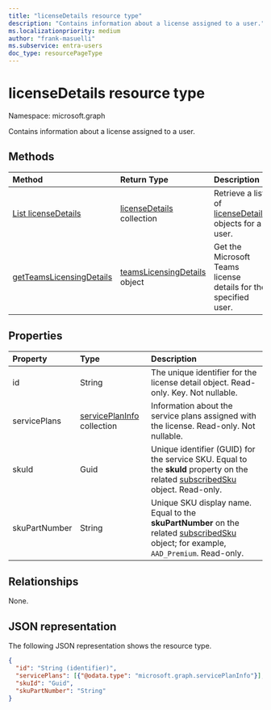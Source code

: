 ```yaml
---
title: "licenseDetails resource type"
description: "Contains information about a license assigned to a user."
ms.localizationpriority: medium
author: "frank-masuelli"
ms.subservice: entra-users
doc_type: resourcePageType
---
```


# licenseDetails resource type

Namespace: microsoft.graph

Contains information about a license assigned to a user.

## Methods

| Method		   | Return Type	|Description|
|:---------------|:--------|:----------|
|[List licenseDetails](../api/user-list-licensedetails.md) | [licenseDetails](../resources/licensedetails.md) collection |Retrieve a list of [licenseDetails](../resources/licensedetails.md) objects for a user.|
|[getTeamsLicensingDetails](../api/licensedetails-getteamslicensingdetails.md)|[teamsLicensingDetails](../resources/teamsLicensingDetails.md) object|Get the Microsoft Teams license details for the specified user.|

<!--|[Get licenseDetails](../api/licensedetails-get.md) | licenseDetails |Read properties and relationships of a licenseDetails object.|-->

## Properties
| Property	   | Type	|Description|
|:---------------|:--------|:----------|
|id|String| The unique identifier for the license detail object. Read-only. Key. Not nullable. |
|servicePlans|[servicePlanInfo](serviceplaninfo.md) collection| Information about the service plans assigned with the license. Read-only. Not nullable. |
|skuId|Guid| Unique identifier (GUID) for the service SKU. Equal to the **skuId** property on the related [subscribedSku](subscribedsku.md) object. Read-only. |
|skuPartNumber|String| Unique SKU display name. Equal to the **skuPartNumber** on the related [subscribedSku](subscribedsku.md) object; for example, `AAD_Premium`. Read-only. |

## Relationships
None.

## JSON representation
The following JSON representation shows the resource type.

<!-- {
  "blockType": "resource",
  "baseType": "microsoft.graph.entity",
  "optionalProperties": [

  ],
  "@odata.type": "microsoft.graph.licenseDetails"
}-->

```json
{
  "id": "String (identifier)",
  "servicePlans": [{"@odata.type": "microsoft.graph.servicePlanInfo"}],
  "skuId": "Guid",
  "skuPartNumber": "String"
}
```

<!-- uuid: 8fcb5dbc-d5aa-4681-8e31-b001d5168d79
2015-10-25 14:57:30 UTC -->
<!-- {
  "type": "#page.annotation",
  "description": "licenseDetails resource",
  "keywords": "",
  "section": "documentation",
  "tocPath": ""
}-->


